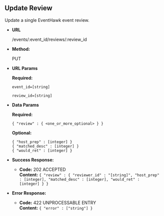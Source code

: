 **Update Review**
----
  Update a single EventHawk event review.

* **URL**

  /events/:event_id/reviews/:review_id

* **Method:**
  
  PUT
  
*  **URL Params**

   **Required:**
 
   `event_id=[string]`
   
   `review_id=[string]`
 
* **Data Params**

   **Required:**
 
   `{ "review" : { <one_or_more_optional> } }`
   
   **Optional:**
   
   `{ "host_prep" : [integer] }` <br/>
   `{ "matched_desc" : [integer] }` <br/>
   `{ "would_ret" : [integer] }`

* **Success Response:**

  * **Code:** 202 ACCEPTED <br />
    **Content:** `{ "review" : { "reviewer_id" : "[string]", "host_prep" : [integer], "matched_desc" : [integer], "would_ret" : [integer] } }`
 
* **Error Response:**

  * **Code:** 422 UNPROCESSABLE ENTRY <br />
    **Content:** `{ "error" : ["string"] }`